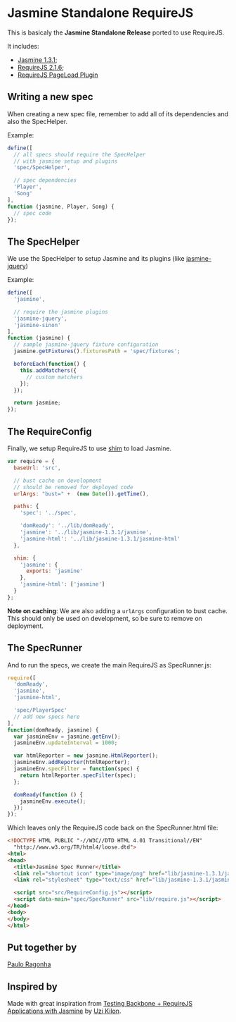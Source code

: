# Jasmine Standalone RequireJS

This is basicaly the **Jasmine Standalone Release** ported to use RequireJS.

It includes:

* [Jasmine 1.3.1](https://github.com/pivotal/jasmine/downloads);
* [RequireJS 2.1.6](http://requirejs.org/docs/download.html);
* [RequireJS PageLoad Plugin](http://requirejs.org/docs/api.html#pageload)

## Writing a new spec

When creating a new spec file, remember to add all of its dependencies and also the SpecHelper.

Example:

```javascript
define([
  // all specs should require the SpecHelper
  // with jasmine setup and plugins
  'spec/SpecHelper',

  // spec dependencies
  'Player',
  'Song'
],
function (jasmine, Player, Song) {
  // spec code
});

```

## The SpecHelper

We use the SpecHelper to setup Jasmine and its plugins (like [jasmine-jquery](https://github.com/velesin/jasmine-jquery))

Example:

```javascript
define([
  'jasmine',

  // require the jasmine plugins
  'jasmine-jquery',
  'jasmine-sinon'
],
function (jasmine) {
  // sample jasmine-jquery fixture configuration
  jasmine.getFixtures().fixturesPath = 'spec/fixtures';

  beforeEach(function() {
    this.addMatchers({
      // custom matchers
    });
  });

  return jasmine;
});

```

## The RequireConfig

Finally, we setup RequireJS to use [shim](http://requirejs.org/docs/api.html#config-shim) to load Jasmine.

```javascript
var require = {
  baseUrl: 'src',

  // bust cache on development
  // should be removed for deployed code
  urlArgs: "bust=" +  (new Date()).getTime(),

  paths: {
    'spec': '../spec',

    'domReady': '../lib/domReady',
    'jasmine': '../lib/jasmine-1.3.1/jasmine',
    'jasmine-html': '../lib/jasmine-1.3.1/jasmine-html'
  },

  shim: {
    'jasmine': {
      exports: 'jasmine'
    },
    'jasmine-html': ['jasmine']
  }
};
```

**Note on caching**: We are also adding a `urlArgs` configuration to bust cache. This should only be used on development, so be sure to remove on deployment.

## The SpecRunner

And to run the specs, we create the main RequireJS as SpecRunner.js:

```javascript
require([
  'domReady',
  'jasmine',
  'jasmine-html',

  'spec/PlayerSpec'
  // add new specs here
],
function(domReady, jasmine) {
  var jasmineEnv = jasmine.getEnv();
  jasmineEnv.updateInterval = 1000;

  var htmlReporter = new jasmine.HtmlReporter();
  jasmineEnv.addReporter(htmlReporter);
  jasmineEnv.specFilter = function(spec) {
    return htmlReporter.specFilter(spec);
  };

  domReady(function () {
    jasmineEnv.execute();
  });
});
```

Which leaves only the RequireJS code back on the SpecRunner.html file:

```html
<!DOCTYPE HTML PUBLIC "-//W3C//DTD HTML 4.01 Transitional//EN"
  "http://www.w3.org/TR/html4/loose.dtd">
<html>
<head>
  <title>Jasmine Spec Runner</title>
  <link rel="shortcut icon" type="image/png" href="lib/jasmine-1.3.1/jasmine_favicon.png">
  <link rel="stylesheet" type="text/css" href="lib/jasmine-1.3.1/jasmine.css">

  <script src="src/RequireConfig.js"></script>
  <script data-main="spec/SpecRunner" src="lib/require.js"></script>
</head>
<body>
</body>
</html>
```

## Put together by

[Paulo Ragonha](https://github.com/pirelenito)

## Inspired by

Made with great inspiration from [Testing Backbone + RequireJS Applications with Jasmine](http://kilon.org/blog/2012/08/testing-backbone-requirejs-applications-with-jasmine/) by [Uzi Kilon](https://github.com/uzikilon).